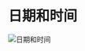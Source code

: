 # 日期和时间
![日期和时间](https://raw.githubusercontent.com/woaielf/woaielf.github.io/master/_posts/media/15237087901003/3.png)